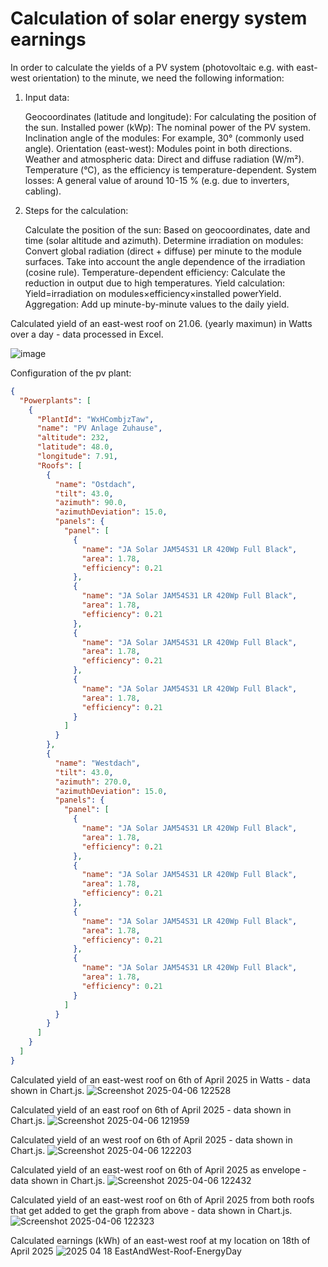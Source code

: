 # Calculation of solar energy system earnings

In order to calculate the yields of a PV system (photovoltaic e.g. with east-west orientation) to the minute, we need the following information:

1. Input data:

   Geocoordinates (latitude and longitude): For calculating the position of the sun.
    Installed power (kWp): The nominal power of the PV system.
    Inclination angle of the modules: For example, 30° (commonly used angle).
    Orientation (east-west): Modules point in both directions.
    Weather and atmospheric data:
        Direct and diffuse radiation (W/m²).
        Temperature (°C), as the efficiency is temperature-dependent.
    System losses: A general value of around 10-15 % (e.g. due to inverters, cabling).


2.  Steps for the calculation:

    Calculate the position of the sun: Based on geocoordinates, date and time (solar altitude and azimuth).
    Determine irradiation on modules:
        Convert global radiation (direct + diffuse) per minute to the module surfaces.
        Take into account the angle dependence of the irradiation (cosine rule).
    Temperature-dependent efficiency: Calculate the reduction in output due to high temperatures.
    Yield calculation:
        Yield=irradiation on modules×efficiency×installed powerYield.
    Aggregation: Add up minute-by-minute values to the daily yield.


Calculated yield of an east-west roof on 21.06. (yearly maximun) in Watts over a day - data processed in Excel.


   ![image](https://github.com/user-attachments/assets/6b5fbc66-15e9-4159-ab83-48aa20c79371)

Configuration of the pv plant:
```json
{
  "Powerplants": [
    {
      "PlantId": "WxHCombjzTaw",
      "name": "PV Anlage Zuhause",
      "altitude": 232,
      "latitude": 48.0,
      "longitude": 7.91,
      "Roofs": [
        {
          "name": "Ostdach",
          "tilt": 43.0,
          "azimuth": 90.0,
          "azimuthDeviation": 15.0,
          "panels": {
            "panel": [
              {
                "name": "JA Solar JAM54S31 LR 420Wp Full Black",
                "area": 1.78,
                "efficiency": 0.21
              },
              {
                "name": "JA Solar JAM54S31 LR 420Wp Full Black",
                "area": 1.78,
                "efficiency": 0.21
              },
              {
                "name": "JA Solar JAM54S31 LR 420Wp Full Black",
                "area": 1.78,
                "efficiency": 0.21
              },
              {
                "name": "JA Solar JAM54S31 LR 420Wp Full Black",
                "area": 1.78,
                "efficiency": 0.21
              }
            ]
          }
        },
        {
          "name": "Westdach",
          "tilt": 43.0,
          "azimuth": 270.0,
          "azimuthDeviation": 15.0,
          "panels": {
            "panel": [
              {
                "name": "JA Solar JAM54S31 LR 420Wp Full Black",
                "area": 1.78,
                "efficiency": 0.21
              },
              {
                "name": "JA Solar JAM54S31 LR 420Wp Full Black",
                "area": 1.78,
                "efficiency": 0.21
              },
              {
                "name": "JA Solar JAM54S31 LR 420Wp Full Black",
                "area": 1.78,
                "efficiency": 0.21
              },
              {
                "name": "JA Solar JAM54S31 LR 420Wp Full Black",
                "area": 1.78,
                "efficiency": 0.21
              }
            ]
          }
        }
      ]
    }
  ]
}
```
Calculated yield of an east-west roof on 6th of April 2025 in Watts - data shown in Chart.js.
![Screenshot 2025-04-06 122528](https://github.com/user-attachments/assets/d0b341f6-ec03-4732-b3f3-e98e363b47e2)

Calculated yield of an east roof on 6th of April 2025 - data shown in Chart.js.
![Screenshot 2025-04-06 121959](https://github.com/user-attachments/assets/09d3a1c2-a20a-428b-9dce-c070cdc0a267)

Calculated yield of an west roof on 6th of April 2025 - data shown in Chart.js.
![Screenshot 2025-04-06 122203](https://github.com/user-attachments/assets/f9edf6ee-8118-450f-bb81-ace19cc0a528)

Calculated yield of an east-west roof on 6th of April 2025 as envelope - data shown in Chart.js.
![Screenshot 2025-04-06 122432](https://github.com/user-attachments/assets/2a13ef53-d251-49fe-90a4-9c1f6d4011eb)

Calculated yield of an east-west roof on 6th of April 2025 from both roofs that get added to get the graph from above - data shown in Chart.js.
![Screenshot 2025-04-06 122323](https://github.com/user-attachments/assets/13273f2f-460d-4e25-8ba0-5a94930e3891)

Calculated earnings (kWh) of an east-west roof at my location on 18th of April 2025
![2025 04 18 EastAndWest-Roof-EnergyDay](https://github.com/user-attachments/assets/385b8ca7-4a74-4670-87b0-e7240dafee03)


